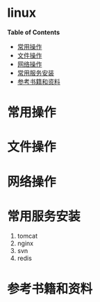 <h1> linux </h1>

**Table of Contents**

- [常用操作](#%e5%b8%b8%e7%94%a8%e6%93%8d%e4%bd%9c)
- [文件操作](#%e6%96%87%e4%bb%b6%e6%93%8d%e4%bd%9c)
- [网络操作](#%e7%bd%91%e7%bb%9c%e6%93%8d%e4%bd%9c)
- [常用服务安装](#%e5%b8%b8%e7%94%a8%e6%9c%8d%e5%8a%a1%e5%ae%89%e8%a3%85)
- [参考书籍和资料](#%e5%8f%82%e8%80%83%e4%b9%a6%e7%b1%8d%e5%92%8c%e8%b5%84%e6%96%99)

# 常用操作

# 文件操作

# 网络操作

# 常用服务安装

1. tomcat
2. nginx
3. svn
4. redis

# 参考书籍和资料